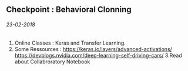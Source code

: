 ## Checkpoint : Behavioral Clonning

###### 23-02-2018
1. Online Classes : Keras and Transfer Learning.
2. Some Ressources :
	https://keras.io/layers/advanced-activations/
	https://devblogs.nvidia.com/deep-learning-self-driving-cars/
3.Read about Collabroratory Notebook